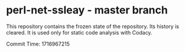 # perl-net-ssleay - master branch

This repository contains the frozen state of the repository.
Its history is cleared. It is used only for static code
analysis with Codacy.

Commit Time: 1716967215